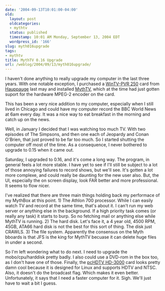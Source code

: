 ```yaml
---
date: '2004-09-13T10:01:00-04:00'
old:
  layout: post
  oldcategories:
  - mythtv
  status: published
  timestamp: 10:01 AM Monday, September 13, 2004 EDT
  wordpress_id: '166'
slug: myth016upgrade
tags:
- mythtv
title: MythTV 0.16 Upgrade
url: /weblog/2004/09/13/myth016upgrade/
---
```


I haven't done anything to really upgrade my computer in the last three years.
With one notable exception, I purchased a [WinTV-PVR 250](http://www.hauppauge.com/pages/products/data_250.html)
card from [Hauppauge](http://www.hauppauge.com/) last may and
installed [MythTV](http://www.mythtv.org/), which at the time had
just gotten suport for the hardware MPEG-2 encoder on the card.






This has been a very nice addition to my computer, especially when I still
lived in Chicago and could have my computer record the BBC World News at
6am every day.  It was a nice way to eat breakfast in the morning and catch
up on the news.






Well, in January I decided that I was watching too much TV.  With two episodes
of The Simpsons, and then one each of Jeopardy and Conan O'Brien, that just
proved to be far too much.  So I started shutting the computer off most of the
time.  As a consequence, I never bothered to upgrade to 0.15 when it came out.






Saturday, I upgraded to 0.16, and it's come a long way.  The program, in general
feels a lot more stable.  I have yet to see if I'll still be subject to a lot of
those annoying failures to record shows, but we'll see.  It's gotten a lot more
complexe, and could really be daunting for the new user also.  But, the UI,
especially the on screen display, look FAR better and more professional.  It
seems to flow nicer.






I've realized that there are three main things holding back my performace of
my MythBox at this point.  1) The Athlon 700 processor.  While I can easily
watch TV and record at the same time, that's about it.  I can't run my web
server or anything else in the background.  If a high priority task comes (or
really any task) it starts to burp.  So no fetching mail or anything else
while MythTV is running.  2) The hard disk.  Let's face it, a 4 year old, 4500
RPM, 45GB, ATA66 hard disk is not the best for this sort of thing.  The disk
just CRAWLS.  3) The file system.  Apparently the consensus on the Myth bboards
is that JFS is the king for MythTV becuase it can delete huge files in under
a second.






So I'm left wondering what to do next.  I need to upgrade the mobo/cpu/harddisk
pretty badly.  I also could use a DVD-rom in the box too, as I don't have one
of those.  Finally, the [pcHDTV
HD-3000](http://www.pchdtv.com/hd_3000.html) card looks pretty damn cool because it is designed for Linux
and supports HDTV and NTSC.  Also, it doesn't do the broadcast flag.  Which
makes it even better.  Unfortunately, it says that I need a faster computer for
it.  Sigh.  We'll just have to wait a bit I guess.
